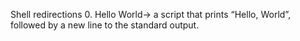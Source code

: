 Shell redirections
0. Hello World-> a script that prints “Hello, World”, followed by a new line to the standard output.
